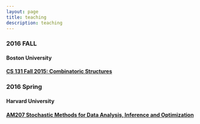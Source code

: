 ```yaml
---
layout: page
title: teaching
description: teaching
---
```




### 2016 FALL

#### Boston University
#### [CS 131 Fall 2015: Combinatoric Structures](http://www.cs.bu.edu/fac/byers/cs131.html)


### 2016 Spring

#### Harvard University
#### [AM207 Stochastic Methods for Data Analysis, Inference and Optimization](http://am207.github.io/2016/)